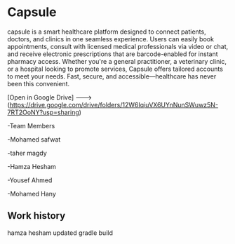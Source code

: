 # Capsule

capsule is a smart healthcare platform designed to connect patients, doctors, and clinics in one seamless experience. Users can easily book appointments, consult with licensed medical professionals via video or chat, and receive electronic prescriptions that are barcode-enabled for instant pharmacy access. Whether you're a general practitioner, a veterinary clinic, or a hospital looking to promote services, Capsule offers tailored accounts to meet your needs. Fast, secure, and accessible—healthcare has never been this convenient.


[Open in Google Drive] ---> (https://drive.google.com/drive/folders/12W6IqiuVX6UYnNunSWuwz5N-7RT2OoNY?usp=sharing)


-Team Members

-Mohamed safwat

-taher magdy 

-Hamza Hesham

-Yousef Ahmed

-Mohamed Hany


## Work history

hamza hesham updated gradle build